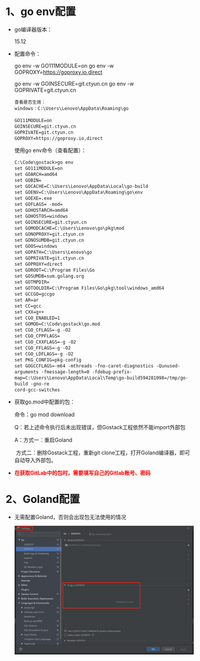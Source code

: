 # 1、go env配置

- go编译器版本：

  15.12

  

- 配置命令： 

  go env -w GO111MODULE=on
  go env -w GOPROXY=https://goproxy.io,direct

  go env -w GOINSECURE=git.ctyun.cn
  go env -w GOPRIVATE=git.ctyun.cn

   

  ```shell
  查看是否生效：
  windows：C:\Users\Lenovo\AppData\Roaming\go
  
  GO111MODULE=on
  GOINSECURE=git.ctyun.cn
  GOPRIVATE=git.ctyun.cn
  GOPROXY=https://goproxy.io,direct
  ```

  

  使用go env命令（查看配置）：

  ```shell
  C:\Code\gostack>go env
  set GO111MODULE=on
  set GOARCH=amd64
  set GOBIN=
  set GOCACHE=C:\Users\Lenovo\AppData\Local\go-build
  set GOENV=C:\Users\Lenovo\AppData\Roaming\go\env
  set GOEXE=.exe
  set GOFLAGS= -mod=
  set GOHOSTARCH=amd64
  set GOHOSTOS=windows
  set GOINSECURE=git.ctyun.cn
  set GOMODCACHE=C:\Users\Lenovo\go\pkg\mod
  set GONOPROXY=git.ctyun.cn
  set GONOSUMDB=git.ctyun.cn
  set GOOS=windows
  set GOPATH=C:\Users\Lenovo\go
  set GOPRIVATE=git.ctyun.cn
  set GOPROXY=direct
  set GOROOT=C:\Program Files\Go
  set GOSUMDB=sum.golang.org
  set GOTMPDIR=
  set GOTOOLDIR=C:\Program Files\Go\pkg\tool\windows_amd64
  set GCCGO=gccgo
  set AR=ar
  set CC=gcc
  set CXX=g++
  set CGO_ENABLED=1
  set GOMOD=C:\Code\gostack\go.mod
  set CGO_CFLAGS=-g -O2
  set CGO_CPPFLAGS=
  set CGO_CXXFLAGS=-g -O2
  set CGO_FFLAGS=-g -O2
  set CGO_LDFLAGS=-g -O2
  set PKG_CONFIG=pkg-config
  set GOGCCFLAGS=-m64 -mthreads -fno-caret-diagnostics -Qunused-arguments -fmessage-length=0 -fdebug-prefix-map=C:\Users\Lenovo\AppData\Local\Temp\go-build594281098=/tmp/go-build -gno-re
  cord-gcc-switches
  ```

  

- 获取go.mod中配置的包：

  命令：go mod download

  

  Q：若上述命令执行后未出现错误，但Gostack工程依然不能import外部包

  A：方式一：重启Goland

  ​      方式二：删除Gostack工程，重新git clone工程，打开Goland编译器，即可自动导入外部包。
  
  

- **<font color='red'>在获取GitLab中的包时，需要填写自己的Gitlab账号、密码</font>** 

  

# 2、Goland配置

- 无需配置Goland，否则会出现包无法使用的情况

  ![image-20210622101124589](GoStack工程配置.assets/image-20210622101124589.png)
